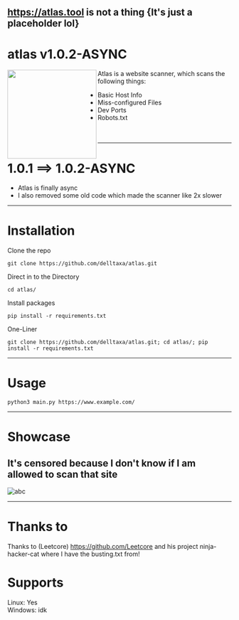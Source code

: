 ## https://atlas.tool is not a thing {It's just a placeholder lol}

# atlas v1.0.2-ASYNC

<img style="align: left;" align="left" width="200" height="200" src="https://user-images.githubusercontent.com/114283067/204154568-78f2db33-1d5c-40bf-acc0-1d59292802b6.png" >
Atlas is a website scanner, which scans the following things:

* Basic Host Info <br/>
* Miss-configured Files <br/>
* Dev Ports <br/>
* Robots.txt <br/>
<br/><br/>
---
# 1.0.1 ==> 1.0.2-ASYNC

* Atlas is finally async
* I also removed some old code which made the scanner like 2x slower
---
# Installation

Clone the repo
```
git clone https://github.com/delltaxa/atlas.git
```

Direct in to the Directory
```
cd atlas/
```

Install packages
```
pip install -r requirements.txt
```

One-Liner
```
git clone https://github.com/delltaxa/atlas.git; cd atlas/; pip install -r requirements.txt
```
---
# Usage

```
python3 main.py https://www.example.com/
```
---

# Showcase

## It's censored because I don't know if I am allowed to scan that site

![abc](https://user-images.githubusercontent.com/114283067/204155168-59c176c1-e5ec-4781-b9d3-14dee0ae8a40.png)

---
# Thanks to

Thanks to (Leetcore) https://github.com/Leetcore
and his project ninja-hacker-cat
where I have the busting.txt from!

# Supports

Linux:   Yes <br/>
Windows: idk
